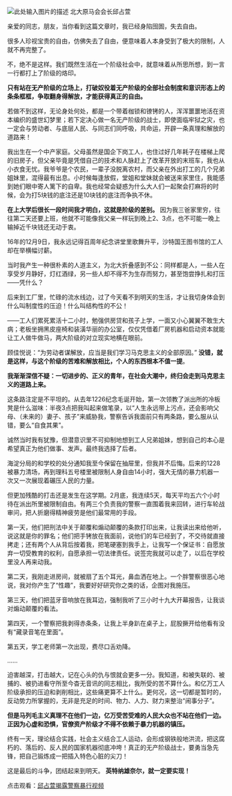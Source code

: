 ![此处输入图片的描述][1]
北大原马会会长邱占萱

亲爱的同志，朋友，当你看到这篇文章时，我已经身陷囹圄，失去自由。

很多人珍视宝贵的自由，仿佛失去了自由，便意味着人本身受到了极大的限制，人就不再完整了。

不，绝不是这样。我们既然生活在一个阶级社会中，就意味着从所思所想，到一言一行都打上了阶级的烙印。

**只有站在无产阶级的立场上，打破奴役着无产阶级的全部社会制度和意识形态上的条条框框，争取翻身得解放，才能获得真正的自由。**

若做不到这样，无论身处何处，都是一个带着枷锁和镣铐的人，浑浑噩噩地活在资本编织的盛世幻梦里；若下定决心做一名无产阶级的战士，即使面临牢狱之灾，也一定会与劳动者、与底层人民、与同志们同呼吸，共命运，开辟一条真理和解放的道路来！ 

我出生在一个中产家庭。父母虽然是国企下岗工人，也住过好几年耗子在楼梯上爬的旧房子，但父亲毕竟是凭借自己的技术和人脉赶上了改革开放的末班车，我也从小衣食无忧。我爷爷是个农民，一辈子没脱离农村，而父亲在外出打工的几个兄弟姐妹里，混得最有出息。小时候每逢放假，堂姐和堂妹就会被送来家里住，我能感到她们眼中寄人篱下的自卑。我也经常会疑惑为什么大人们一起聚会打麻将的时候，会为打5块钱的底注还是10块钱的底注而争执不休。

**在上大学后很长一段时间我才明白，这就是阶级的差别。** 因为我三爸家里穷，往往第二天还要上班，他就不可能像我父亲一样玩到晚上2、3点，也不可能一晚上输掉近千块钱还无动于衷。

16年的12月9日，我永远记得百周年纪念讲堂里歌舞升平，沙特国王图书馆的工人却在举横幅讨薪。

当时我产生一种很朴素的人道主义，为北大折叠感到不公：同样都是人，一些人在享受岁月静好，灯红酒绿，另一些人却不得不为生存而努力，甚至饱尝挣扎和打压——凭什么？

后来到工厂里，忙碌的流水线边，过了今天看不到明天的生活，才让我切身体会到什么叫制度性的压迫！什么叫结构性的不公！

——工人们累死累活十二小时，勉强供房贷和孩子上学，一面又小心翼翼不敢生大病；老板坐拥黑皮座椅和装潢华丽的办公室，仅仅凭借着厂房机器和启动资本就能让工人做牛做马，两大阶级的对立现实地横在眼前。

顾佳悦说：“为劳动者谋解放，应当是我们学习马克思主义的全部原因。” **没错，就是这样，与这个阶级的苦难和解放相比，个人的东西根本不值一提**。

**我渐渐深信不疑：一切进步的、正义的青年，在社会大潮中，终归会走到马克思主义的道路上来。**

这条路注定是不平坦的。从去年1226纪念毛诞开始，第一次领教了派出所的冷板凳是什么滋味：半夜3点把我叫起来做笔录，以“人生永远带上污点，还会影响父母、（未来的）妻子、孩子”来威胁我，警察告诉我面前只有两条路，要么服从认错，要么“自食其果”。

诚然当时我有犹豫，但潜意识里不可抑制地想到工人兄弟姐妹，想到自己的本心是希望真正为他们做事、发声。最终我选择了后者。

海淀分局的和学校的处分通知我至今保留在抽屉里，但我并不后悔。后来的1228被暴力清场，再到理科五号楼里被限制人身自由14小时，强大无情的暴力机器一次又一次展现着碾压人民的力量。

但更加残酷的打击还是发生在这学期。2月底，我连续5天，每天平均五六个小时待在派出所里被限制自由。有两三个负责我的警察一直围着我来回转，进行车轮战审问，把人折磨得精神疲劳是他们最常用的手段。 

第一天，他们把刑法中关于颠覆和煽动颠覆的条款打印出来，让我读出来给他听，说这就是你的罪名；他们把手铐放在我面前，说他们的车已经到了，不交待就直接拷走；还有两个人从背后按着我，把笔硬塞到我手上，让我写一个保证书：自愿放弃一切受教育的权利，自愿承担一切法律责任。说签完我就可以走了，以后在学校里没人再来动我。 

第二天，我刚走进房间，就被扇了五个耳光，鼻血洒在地上。一个胖警察很恶心地说，我对你产生了“性趣”，我要好好研究你之类的话，企图对我施压。 

第三天，他们把蓝牙音响放在我耳边，强制我听了三小时十九大开幕报告，让我谈对煽动颠覆的看法。

第四天，一个警察把我剥得赤条条，让我上半身趴在桌子上，屁股撅开给他看有没有“藏录音笔在里面”。

第五天，学工老师第一次出现，费尽口舌劝降。

…… 

迫害越深，打击越大，记在心头的仇与恨就会更多一分。我知道，和被失联的、被捕的、被扔进看守所至今杳无音讯的同志相比，我所受的苦不算什么。和亿万工人阶级承担的压迫和剥削相比，这些痛更算不上什么。更何况，这一切都是暂时的，反动势力所掌握的，无非是充足的时间、物力、人力、财力来整治“闹事分子”。

**但是马列毛主义真理不在他们一边，亿万受苦受难的人民大众也不站在他们一边。正因为心虚和恐惧，官僚资产阶级才不得不依赖于暴力机器的镇压。**

终有一天，理论结合实践，社会主义结合工人运动，会形成钢铁般地洪流，把这腐朽的、落后的、反人民的国家机器彻底冲垮！真正的无产阶级战士，要勇当急先锋，把自己锻炼成一把插入特色心脏的尖刀！ 

这是最后的斗争，团结起来到明天。 **英特纳雄奈尔，就一定要实现！**

点击观看：[邱占萱揭露警察暴行视频][2]


  [1]: https://i.loli.net/2019/05/02/5cca8e451232e.jpeg
  [2]: https://protonmail-495.wistia.com/medias/p9xwfwegnw
